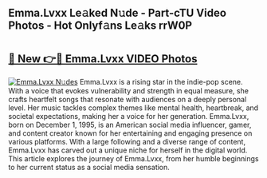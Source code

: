## Emma.Lvxx Le𝚊ked N𝚞de - Part-cTU Video Photos - Hot Onlyf𝚊ns Le𝚊ks rrW0P

# <h2><a href="http://ab13638.deff.icu/?id=Emma.Lvxx">🔗 New 👉🔴 Emma.Lvxx VIDEO Photos</a></h2>

[![Emma.Lvxx N𝚞des](https://i.imgur.com/rIISA9y.gif)](http://ab13638.deff.icu/?id=Emma.Lvxx)
Emma.Lvxx is a rising star in the indie-pop scene. With a voice that evokes vulnerability and strength in equal measure, she crafts heartfelt songs that resonate with audiences on a deeply personal level. Her music tackles complex themes like mental health, heartbreak, and societal expectations, making her a voice for her generation. Emma.Lvxx, born on December 1, 1995, is an American social media influencer, gamer, and content creator known for her entertaining and engaging presence on various platforms. With a large following and a diverse range of content, Emma.Lvxx has carved out a unique niche for herself in the digital world. This article explores the journey of Emma.Lvxx, from her humble beginnings to her current status as a social media sensation.
